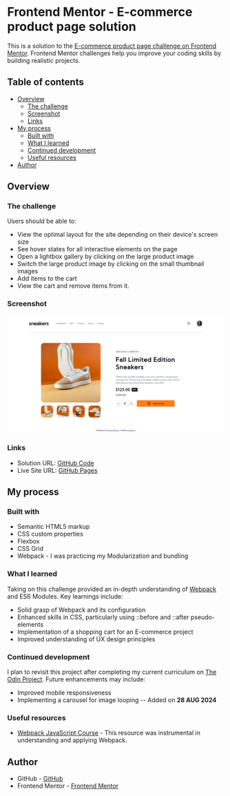# Frontend Mentor - E-commerce product page solution

This is a solution to the [E-commerce product page challenge on Frontend Mentor](https://www.frontendmentor.io/challenges/ecommerce-product-page-UPsZ9MJp6). Frontend Mentor challenges help you improve your coding skills by building realistic projects.

## Table of contents

- [Overview](#overview)
  - [The challenge](#the-challenge)
  - [Screenshot](#screenshot)
  - [Links](#links)
- [My process](#my-process)
  - [Built with](#built-with)
  - [What I learned](#what-i-learned)
  - [Continued development](#continued-development)
  - [Useful resources](#useful-resources)
- [Author](#author)

## Overview

### The challenge

Users should be able to:

- View the optimal layout for the site depending on their device's screen size
- See hover states for all interactive elements on the page
- Open a lightbox gallery by clicking on the large product image
- Switch the large product image by clicking on the small thumbnail images
- Add items to the cart
- View the cart and remove items from it.

### Screenshot

![Screenshot](image.png)

### Links

- Solution URL: [GitHub Code](https://github.com/karldreta/Frontend-Mentor---E-commerce-product-page)
- Live Site URL: [GitHub Pages](https://karldreta.github.io/Frontend-Mentor---E-commerce-product-page)

## My process

### Built with

- Semantic HTML5 markup
- CSS custom properties
- Flexbox
- CSS Grid
- Webpack - I was practicing my Modularization and bundling

### What I learned

Taking on this challenge provided an in-depth understanding of [Webpack](https://webpack.js.org/) and ES6 Modules. Key learnings include:

- Solid grasp of Webpack and its configuration
- Enhanced skills in CSS, particularly using ::before and ::after pseudo-elements
- Implementation of a shopping cart for an E-commerce project
- Improved understanding of UX design principles

### Continued development

I plan to revisit this project after completing my current curriculum on [The Odin Project](https://www.theodinproject.com/). Future enhancements may include:

- Improved mobile responsiveness
- Implementing a carousel for image looping -- Added on **28 AUG 2024**

### Useful resources

- [Webpack JavaScript Course](https://www.theodinproject.com/lessons/node-path-javascript-webpack) - This resource was instrumental in understanding and applying Webpack.

## Author

- GitHub - [GitHub](https://github.com/karldreta)
- Frontend Mentor - [Frontend Mentor](https://www.frontendmentor.io/profile/karldreta)
